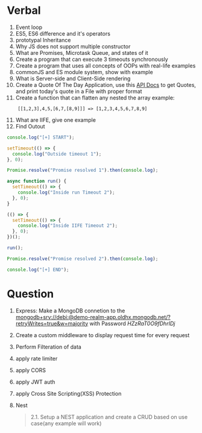# Verbal

1. Event loop
2. ES5, ES6 difference and it's operators
3. prototypal Inheritance
4. Why JS does not support multiple constructor
5. What are Promises, Microtask Queue, and states of it
6. Create a program that can execute 3 timeouts synchronously
7. Create a program that uses all concepts of OOPs with real-life examples
8. commonJS and ES module system, show with example
9. What is Server-side and Client-Side rendering
10. Create a Quote Of The Day Application, use this [API Docs](https://quotes.rest) to get Quotes, and print today's quote in a File with proper format
11. Create a function that can flatten any nested the array
    example:

```
    [[1,2,3],4,5,[6,7,[8,9]]] => [1,2,3,4,5,6,7,8,9]
```

11. What are IIFE, give one example
12. Find Outout

```js
console.log("[+] START");

setTimeout(() => {
  console.log("Outside timeout 1");
}, 0);

Promise.resolve("Promise resolved 1").then(console.log);

async function run() {
  setTimeout(() => {
    console.log("Inside run Timeout 2");
  }, 0);
}

(() => {
  setTimeout(() => {
    console.log("Inside IIFE Timeout 2");
  }, 0);
})();

run();

Promise.resolve("Promise resolved 2").then(console.log);

console.log("[+] END");
```

# Question

1. Express: Make a MongoDB connetion to the [mongodb+srv://debi:<password>@demo-realm-app.oldhx.mongodb.net/?retryWrites=true&w=majority](mongodb+srv://debi:<password>@demo-realm-app.oldhx.mongodb.net/?retryWrites=true&w=majority) with Password _HZzRaT0O9fDhrIDj_

2. Create a custom middleware to display request time for every request
3. Perform Filteration of data
4. apply rate limiter
5. apply CORS
6. apply JWT auth
7. apply Cross Site Scripting(XSS) Protection

8. Nest
   > 2.1. Setup a NEST application and create a CRUD based on use case(any example will work)
